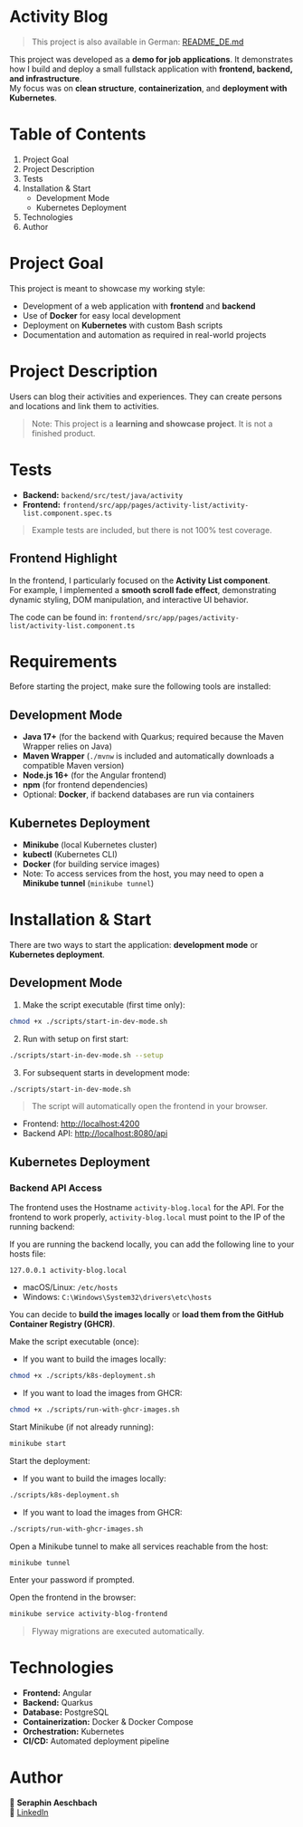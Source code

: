 # Activity Blog

> This project is also available in German: [README_DE.md](README_DE.md)

This project was developed as a **demo for job applications**. It demonstrates how I build and deploy a small fullstack application with **frontend, backend, and infrastructure**.  
My focus was on **clean structure**, **containerization**, and **deployment with Kubernetes**.

# Table of Contents

1. Project Goal
2. Project Description
3. Tests
4. Installation & Start
    - Development Mode
    - Kubernetes Deployment
5. Technologies
6. Author

# Project Goal

This project is meant to showcase my working style:

- Development of a web application with **frontend** and **backend**
- Use of **Docker** for easy local development
- Deployment on **Kubernetes** with custom Bash scripts
- Documentation and automation as required in real-world projects

# Project Description

Users can blog their activities and experiences. They can create persons and locations and link them to activities.

> Note: This project is a **learning and showcase project**. It is not a finished product.

# Tests

- **Backend:** `backend/src/test/java/activity`
- **Frontend:** `frontend/src/app/pages/activity-list/activity-list.component.spec.ts`

> Example tests are included, but there is not 100% test coverage.

## Frontend Highlight

In the frontend, I particularly focused on the **Activity List component**.  
For example, I implemented a **smooth scroll fade effect**, demonstrating dynamic styling, DOM manipulation, and interactive UI behavior.

The code can be found in:
`frontend/src/app/pages/activity-list/activity-list.component.ts`

# Requirements

Before starting the project, make sure the following tools are installed:

## Development Mode

- **Java 17+** (for the backend with Quarkus; required because the Maven Wrapper relies on Java)
- **Maven Wrapper** (`./mvnw` is included and automatically downloads a compatible Maven version)
- **Node.js 16+** (for the Angular frontend)
- **npm** (for frontend dependencies)
- Optional: **Docker**, if backend databases are run via containers

## Kubernetes Deployment

- **Minikube** (local Kubernetes cluster)
- **kubectl** (Kubernetes CLI)
- **Docker** (for building service images)
- Note: To access services from the host, you may need to open a **Minikube tunnel** (`minikube tunnel`)


# Installation & Start

There are two ways to start the application: **development mode** or **Kubernetes deployment**.

## Development Mode

1. Make the script executable (first time only):

```bash
chmod +x ./scripts/start-in-dev-mode.sh
```

2. Run with setup on first start:

```bash
./scripts/start-in-dev-mode.sh --setup
```

3. For subsequent starts in development mode:

```bash
./scripts/start-in-dev-mode.sh
```

> The script will automatically open the frontend in your browser.

- Frontend: [http://localhost:4200](http://localhost:4200)
- Backend API: [http://localhost:8080/api](http://localhost:8080/api)

## Kubernetes Deployment

### Backend API Access
The frontend uses the Hostname `activity-blog.local` for the API. For the frontend to work properly,
`activity-blog.local` must point to the IP of the running backend:

If you are running the backend locally, you can add the following line to your hosts file:
```text
127.0.0.1 activity-blog.local
```
- macOS/Linux: `/etc/hosts`
- Windows: `C:\Windows\System32\drivers\etc\hosts`


You can decide to **build the images locally** or **load them from the GitHub Container Registry (GHCR)**.

Make the script executable (once):
- If you want to build the images locally:
```bash
chmod +x ./scripts/k8s-deployment.sh
```
- If you want to load the images from GHCR:
```bash
chmod +x ./scripts/run-with-ghcr-images.sh
```

Start Minikube (if not already running):
```bash
minikube start
```
Start the deployment:
- If you want to build the images locally:
```bash
./scripts/k8s-deployment.sh
```
- If you want to load the images from GHCR:
```bash
./scripts/run-with-ghcr-images.sh
```

Open a Minikube tunnel to make all services reachable from the host:
```bash
minikube tunnel
```
Enter your password if prompted.

Open the frontend in the browser:
```bash
minikube service activity-blog-frontend
```

> Flyway migrations are executed automatically.

# Technologies

- **Frontend:** Angular
- **Backend:** Quarkus
- **Database:** PostgreSQL
- **Containerization:** Docker & Docker Compose
- **Orchestration:** Kubernetes
- **CI/CD:** Automated deployment pipeline

# Author

👤 **Seraphin Aeschbach**  
🔗 [LinkedIn](https://www.linkedin.com/in/seraphinae/)
